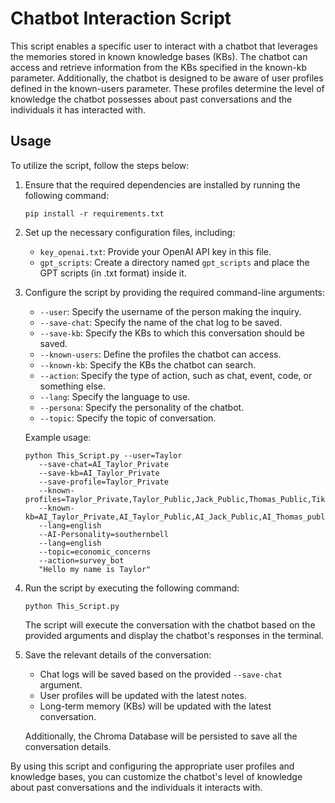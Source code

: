 # Chatbot Interaction Script

This script enables a specific user to interact with a chatbot that leverages the memories stored in known knowledge bases (KBs). The chatbot can access and retrieve information from the KBs specified in the known-kb parameter. Additionally, the chatbot is designed to be aware of user profiles defined in the known-users parameter. These profiles determine the level of knowledge the chatbot possesses about past conversations and the individuals it has interacted with.

## Usage

To utilize the script, follow the steps below:

1. Ensure that the required dependencies are installed by running the following command:

   ```
   pip install -r requirements.txt
   ```

2. Set up the necessary configuration files, including:

   - `key_openai.txt`: Provide your OpenAI API key in this file.
   - `gpt_scripts`: Create a directory named `gpt_scripts` and place the GPT scripts (in .txt format) inside it.

3. Configure the script by providing the required command-line arguments:

   - `--user`: Specify the username of the person making the inquiry.
   - `--save-chat`: Specify the name of the chat log to be saved.
   - `--save-kb`: Specify the KBs to which this conversation should be saved.
   - `--known-users`: Define the profiles the chatbot can access.
   - `--known-kb`: Specify the KBs the chatbot can search.
   - `--action`: Specify the type of action, such as chat, event, code, or something else.
   - `--lang`: Specify the language to use.
   - `--persona`: Specify the personality of the chatbot.
   - `--topic`: Specify the topic of conversation.

   Example usage:
   ```
   python This_Script.py --user=Taylor 
      --save-chat=AI_Taylor_Private 
      --save-kb=AI_Taylor_Private 
      --save-profile=Taylor_Private 
      --known-profiles=Taylor_Private,Taylor_Public,Jack_Public,Thomas_Public,Tiki_Public 
      --known-kb=AI_Taylor_Private,AI_Taylor_Public,AI_Jack_Public,AI_Thomas_public,AI_Tiki_Public 
      --lang=english 
      --AI-Personality=southernbell 
      --lang=english 
      --topic=economic_concerns 
      --action=survey_bot
      "Hello my name is Taylor"
   ```

4. Run the script by executing the following command:

   ```
   python This_Script.py
   ```

   The script will execute the conversation with the chatbot based on the provided arguments and display the chatbot's responses in the terminal.

5. Save the relevant details of the conversation:

   - Chat logs will be saved based on the provided `--save-chat` argument.
   - User profiles will be updated with the latest notes.
   - Long-term memory (KBs) will be updated with the latest conversation.

   Additionally, the Chroma Database will be persisted to save all the conversation details.

By using this script and configuring the appropriate user profiles and knowledge bases, you can customize the chatbot's level of knowledge about past conversations and the individuals it interacts with.